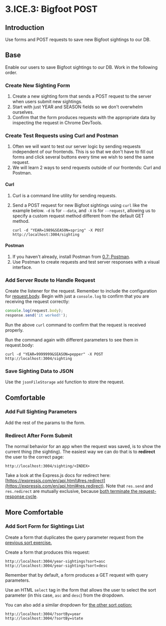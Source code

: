 # 3.ICE.3: Bigfoot POST

## Introduction

Use forms and POST requests to save new Bigfoot sightings to our DB.

## Base

Enable our users to save Bigfoot sightings to our DB. Work in the following order.

### Create New Sighting Form

1. Create a new sighting form that sends a POST request to the server when users submit new sightings.
2. Start with just YEAR and SEASON fields so we don't overwhelm ourselves.
3. Confirm that the form produces requests with the appropriate data by inspecting the request in Chrome DevTools.

### Create Test Requests using Curl and Postman

1. Often we will want to test our server logic by sending requests independent of our frontends. This is so that we don't have to fill out forms and click several buttons every time we wish to send the same request.
2. We will learn 2 ways to send requests outside of our frontends: Curl and Postman.

#### Curl

1. Curl is a command line utility for sending requests.
2. Send a POST request for new Bigfoot sightings using `curl` like the example below. `-d` is for `--data`, and `-X` is for `--request`, allowing us to specify a custom request method different from the default GET method.

   ```text
   curl -d "YEAR=1989&SEASON=spring" -X POST http://localhost:3004/sighting
   ```

#### Postman

1. If you haven't already, install Postman from [0.7: Postman](../../0-language-and-tooling/0.7-postman.md).
2. Use Postman to create requests and test server responses with a visual interface.

### Add Server Route to Handle Request

Create the listener for the request. Remember to include the configuration for [request.body](../3.1-express-js/3.1.3-handling-post-requests.md#keys-and-values). Begin with just a `console.log` to confirm that you are receiving the request correctly:

```javascript
console.log(request.body);
response.send('it worked!');
```

Run the above `curl` command to confirm that the request is received properly.

Run the command again with different parameters to see them in request.body:

```text
curl -d "YEAR=9999999&SEASON=pepper" -X POST http://localhost:3004/sighting
```

### Save Sighting Data to JSON

Use the `jsonFileStorage` `add` function to store the request.

## Comfortable

### Add Full Sighting Parameters

Add the rest of the params to the form.

### Redirect After Form Submit

The normal behavior for an app when the request was saved, is to show the current thing \(the sighting\). The easiest way we can do that is to **redirect** the user to the correct page:

```markup
http://localhost:3004/sighting/<INDEX>
```

Take a look at the Express.js docs for redirect here: [https://expressjs.com/en/api.html\#res.redirect](https://expressjs.com/en/api.html#res.redirect). Note that `res.send` and `res.redirect` are mutually exclusive, because [both terminate the request-response cycle](https://stackoverflow.com/questions/48813930/res-send-after-res-redirect-in-nodejs).

## More Comfortable

### Add Sort Form for Sightings List

Create a form that duplicates the query parameter request from the [previous sort exercise.](3.ice.1-bigfoot.md#sort-by)

Create a form that produces this request:

```text
http://localhost:3004/year-sightings?sort=asc
http://localhost:3004/year-sightings?sort=desc
```

Remember that by default, a form produces a GET request with query parameters.

Use an HTML `select` tag in the form that allows the user to select the sort parameter \(in this case, `asc` and `desc`\) from the dropdown.

You can also add a similar dropdown for [the other sort option:](3.ice.2-bigfoot-ejs.md#sort-by)

```markup
http://localhost:3004/?sortBy=year
http://localhost:3004/?sortBy=state
```

